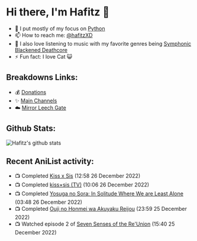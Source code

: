 # Hi there, I'm Hafitz 👋
- 🐍 I put mostly of my focus on [Python](https://python.org)
- 📫 How to reach me: [@hafitzXD](https://t.me/hafitzXD)
- 🎵 I also love listening to music with my favorite genres being [Symphonic Blackened Deathcore](https://youtu.be/qyYmS_iBcy4)
- ⚡ Fun fact: I love Cat 😺

## Breakdowns Links:
- 💰 [Donations](https://t.me/TheBreakdowns/2)
- ✨ [Main Channels](https://t.me/TheBreakdowns)
- ☁️ [Mirror Leech Gate](https://t.me/BreakdownsGate)

## Github Stats:
![Hafitz's github stats](https://github-readme-stats.vercel.app/api?username=breakdowns&show_icons=true&count_private=true&bg_color=00000000&text_color=777)

## Recent AniList activity:
<!-- ANILIST_ACTIVITY:start -->

-   📺 Completed [Kiss x Sis](https://anilist.co/anime/5042) (12:58 26 December 2022)
-   📺 Completed [kiss×sis (TV)](https://anilist.co/anime/7593) (10:06 26 December 2022)
-   📺 Completed [Yosuga no Sora: In Solitude Where We are Least Alone](https://anilist.co/anime/8861) (03:48 26 December 2022)
-   📺 Completed [Ouji no Honmei wa Akuyaku Reijou](https://anilist.co/anime/135848) (23:59 25 December 2022)
-   📺 Watched episode 2 of [Seven Senses of the Re'Union](https://anilist.co/anime/100085) (15:40 25 December 2022)

<!-- ANILIST_ACTIVITY:end -->

